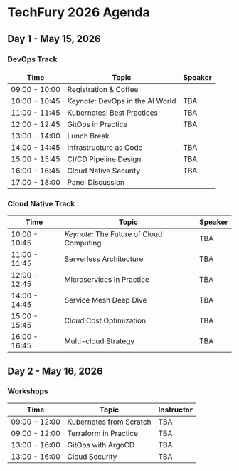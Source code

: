 <!--
.. title: TechFury 2026 Agenda
.. slug: agenda
.. date: 2025-10-01 15:00:00 UTC+02:00
.. tags: 
.. category: 
.. link: 
.. description: TechFury 2026 Conference Agenda
.. type: text
-->

# TechFury 2026 Agenda

## Day 1 - May 15, 2026

### DevOps Track

| Time | Topic | Speaker |
|------|-------|---------|
| 09:00 - 10:00 | Registration & Coffee | |
| 10:00 - 10:45 | *Keynote:* DevOps in the AI World | TBA |
| 11:00 - 11:45 | Kubernetes: Best Practices | TBA |
| 12:00 - 12:45 | GitOps in Practice | TBA |
| 13:00 - 14:00 | Lunch Break | |
| 14:00 - 14:45 | Infrastructure as Code | TBA |
| 15:00 - 15:45 | CI/CD Pipeline Design | TBA |
| 16:00 - 16:45 | Cloud Native Security | TBA |
| 17:00 - 18:00 | Panel Discussion | |

### Cloud Native Track

| Time | Topic | Speaker |
|------|-------|---------|
| 10:00 - 10:45 | *Keynote:* The Future of Cloud Computing | TBA |
| 11:00 - 11:45 | Serverless Architecture | TBA |
| 12:00 - 12:45 | Microservices in Practice | TBA |
| 14:00 - 14:45 | Service Mesh Deep Dive | TBA |
| 15:00 - 15:45 | Cloud Cost Optimization | TBA |
| 16:00 - 16:45 | Multi-cloud Strategy | TBA |

## Day 2 - May 16, 2026

### Workshops

| Time | Topic | Instructor |
|------|-------|------------|
| 09:00 - 12:00 | Kubernetes from Scratch | TBA |
| 09:00 - 12:00 | Terraform in Practice | TBA |
| 13:00 - 16:00 | GitOps with ArgoCD | TBA |
| 13:00 - 16:00 | Cloud Security | TBA |